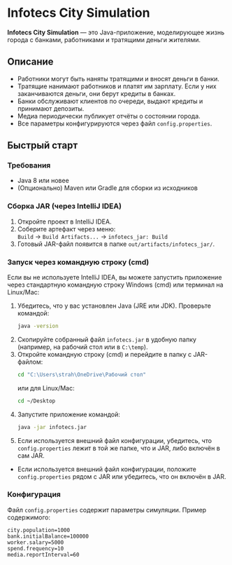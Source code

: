 # Infotecs City Simulation

**Infotecs City Simulation** — это Java-приложение, моделирующее жизнь города с банками, работниками и тратящими деньги жителями.

## Описание

- Работники могут быть наняты тратящими и вносят деньги в банки.
- Тратящие нанимают работников и платят им зарплату. Если у них заканчиваются деньги, они берут кредиты в банках.
- Банки обслуживают клиентов по очереди, выдают кредиты и принимают депозиты.
- Медиа периодически публикует отчёты о состоянии города.
- Все параметры конфигурируются через файл `config.properties`.

## Быстрый старт

### Требования

- Java 8 или новее
- (Опционально) Maven или Gradle для сборки из исходников

### Сборка JAR (через IntelliJ IDEA)

1. Откройте проект в IntelliJ IDEA.
2. Соберите артефакт через меню:  
   `Build` → `Build Artifacts...` → `infotecs_jar: Build`
3. Готовый JAR-файл появится в папке `out/artifacts/infotecs_jar/`.

### Запуск через командную строку (cmd)

Если вы не используете IntelliJ IDEA, вы можете запустить приложение через стандартную командную строку Windows (cmd) или терминал на Linux/Mac:

1. Убедитесь, что у вас установлен Java (JRE или JDK). Проверьте командой:
   ```sh
   java -version
   ```
2. Скопируйте собранный файл `infotecs.jar` в удобную папку (например, на рабочий стол или в `C:\temp`).
3. Откройте командную строку (cmd) и перейдите в папку с JAR-файлом:
   ```sh
   cd "C:\Users\strah\OneDrive\Рабочий стол"
   ```
   или для Linux/Mac:
   ```sh
   cd ~/Desktop
   ```
4. Запустите приложение командой:
   ```sh
   java -jar infotecs.jar
   ```
5. Если используется внешний файл конфигурации, убедитесь, что `config.properties` лежит в той же папке, что и JAR, либо включён в сам JAR.


- Если используется внешний файл конфигурации, положите `config.properties` рядом с JAR или убедитесь, что он включён в JAR.

### Конфигурация

Файл `config.properties` содержит параметры симуляции. Пример содержимого:
```properties
city.population=1000
bank.initialBalance=100000
worker.salary=5000
spend.frequency=10
media.reportInterval=60
```

